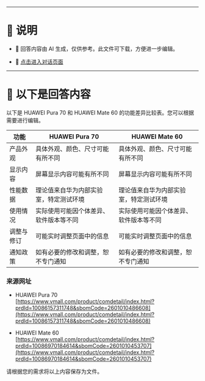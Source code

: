 ------

# 📃 说明

- 📃 回答内容由 AI 生成，仅供参考。此文件可下载，方便进一步编辑。

- 🤖 [点击进入对话页面](https://www.aibangxuanxing.com)

------

# 📃 以下是回答内容

以下是 HUAWEI Pura 70 和 HUAWEI Mate 60 的功能差异比较表。您可以根据需要进行编辑。

| 功能              | HUAWEI Pura 70                          | HUAWEI Mate 60                          |
|-------------------|-----------------------------------------|-----------------------------------------|
| 产品外观          | 具体外观、颜色、尺寸可能有所不同      | 具体外观、颜色、尺寸可能有所不同      |
| 显示内容          | 屏幕显示内容可能有所不同              | 屏幕显示内容可能有所不同              |
| 性能数据          | 理论值来自华为内部实验室，特定测试环境 | 理论值来自华为内部实验室，特定测试环境 |
| 使用情况          | 实际使用可能因个体差异、软件版本等不同 | 实际使用可能因个体差异、软件版本等不同 |
| 调整与修订        | 可能实时调整页面中的信息              | 可能实时调整页面中的信息              |
| 通知政策          | 如有必要的修改和调整，恕不专门通知    | 如有必要的修改和调整，恕不专门通知    |

### 来源网址
- HUAWEI Pura 70  
  [https://www.vmall.com/product/comdetail/index.html?prdId=10086157311748&sbomCode=2601010486608](https://www.vmall.com/product/comdetail/index.html?prdId=10086157311748&sbomCode=2601010486608)

- HUAWEI Mate 60  
  [https://www.vmall.com/product/comdetail/index.html?prdId=10086970184614&sbomCode=2601010453707](https://www.vmall.com/product/comdetail/index.html?prdId=10086970184614&sbomCode=2601010453707)

请根据您的需求将以上内容保存为文件。